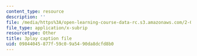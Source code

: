 ```yaml
---
content_type: resource
description: ''
file: /media/https%3A/open-learning-course-data-rc.s3.amazonaws.com/2-003sc-engineering-dynamics-fall-2011/09844045877f59c09a5490da8dcfd8b0_mB_rrEN_Ltc.vtt
file_type: application/x-subrip
resourcetype: Other
title: 3play caption file
uid: 09844045-877f-59c0-9a54-90da8dcfd8b0
---
```

